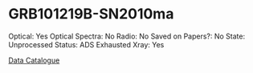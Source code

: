# GRB101219B-SN2010ma

Optical: Yes
Optical Spectra: No
Radio: No
Saved on Papers?: No
State: Unprocessed
Status: ADS Exhausted
Xray: Yes

[Data Catalogue](GRB101219B-SN2010ma%206b585902c7564a5e9db99c7bf5d8e1e8/Data%20Catalogue%20f4ad247cc87b4389b5b242b7b52edda2.csv)
